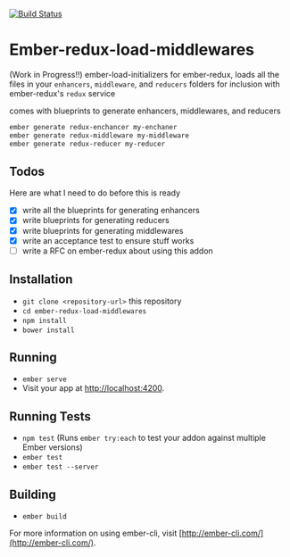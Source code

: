 [![Build Status](https://travis-ci.org/foxnewsnetwork/ember-redux-load-middlewares.svg?branch=master)](https://travis-ci.org/foxnewsnetwork/ember-redux-load-middlewares)

# Ember-redux-load-middlewares

(Work in Progress!!)
ember-load-initializers for ember-redux, loads all the files in your `enhancers`, `middleware`, and `reducers` folders for inclusion with ember-redux's `redux` service

comes with blueprints to generate enhancers, middlewares, and reducers

```bash
ember generate redux-enchancer my-enchaner
ember generate redux-middleware my-middleware
ember generate redux-reducer my-reducer
```
## Todos
Here are what I need to do before this is ready

- [x] write all the blueprints for generating enhancers
- [x] write blueprints for generating reducers
- [x] write blueprints for generating middlewares
- [x] write an acceptance test to ensure stuff works
- [ ] write a RFC on ember-redux about using this addon

## Installation

* `git clone <repository-url>` this repository
* `cd ember-redux-load-middlewares`
* `npm install`
* `bower install`

## Running

* `ember serve`
* Visit your app at [http://localhost:4200](http://localhost:4200).

## Running Tests

* `npm test` (Runs `ember try:each` to test your addon against multiple Ember versions)
* `ember test`
* `ember test --server`

## Building

* `ember build`

For more information on using ember-cli, visit [http://ember-cli.com/](http://ember-cli.com/).
